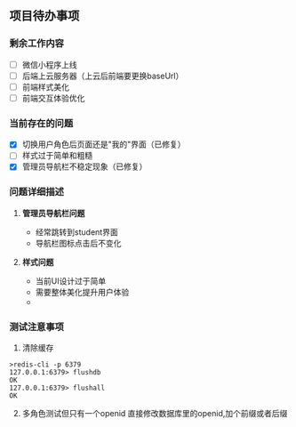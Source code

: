 ## 项目待办事项

### 剩余工作内容
- [ ] 微信小程序上线
- [ ] 后端上云服务器（上云后前端要更换baseUrl）
- [ ] 前端样式美化
- [ ] 前端交互体验优化

### 当前存在的问题
- [x] 切换用户角色后页面还是"我的"界面（已修复）
- [ ] 样式过于简单和粗糙
- [x] 管理员导航栏不稳定现象（已修复）

### 问题详细描述
1. **管理员导航栏问题**
   - 经常跳转到student界面
   - 导航栏图标点击后不变化

2. **样式问题**
   - 当前UI设计过于简单
   - 需要整体美化提升用户体验
   - 

### 测试注意事项

1. 清除缓存
```terminal
>redis-cli -p 6379
127.0.0.1:6379> flushdb
OK
127.0.0.1:6379> flushall
OK
```

2. 多角色测试但只有一个openid
   直接修改数据库里的openid,加个前缀或者后缀




